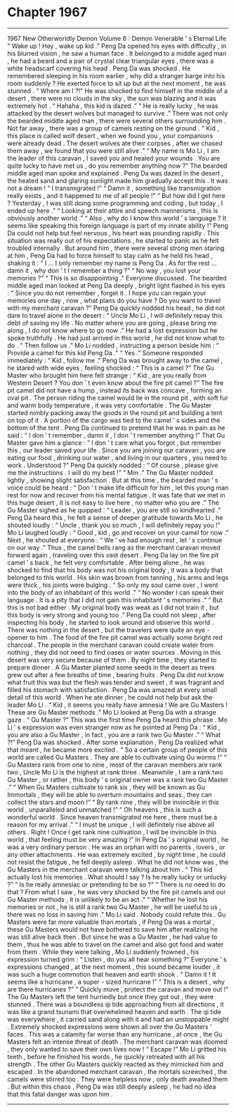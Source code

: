 
# Chapter 1967


---

1967 New Otherworldly Demon Volume 6 : Demon Venerable ’ s Eternal Life
“ Wake up ! Hey , wake up kid .”
Peng Da opened his eyes with difficulty , in his blurred vision , he saw a human face . It belonged to a middle aged man , he had a beard and a pair of crystal clear triangular eyes , there was a white headscarf covering his head .
Peng Da was shocked .
He remembered sleeping in his room earlier , why did a stranger barge into his room suddenly ?
He exerted force to sit up but at the next moment , he was stunned .
“ Where am I ?!” He was shocked to find himself in the middle of a desert , there were no clouds in the sky , the sun was blazing and it was extremely hot .
“ Hahaha , this kid is dazed .”
“ He is really lucky , he was attacked by the desert wolves but managed to survive .”
There was not only the bearded middle aged man , there were several others surrounding him .
Not far away , there was a group of camels resting on the ground .
“ Kid , this place is called wolf desert , when we found you , your companions were already dead . The desert wolves ate their corpses , after we chased them away , we found that you were still alive .”
“ My name is Mo Li , I am the leader of this caravan , I saved you and healed your wounds . You are quite lucky to have met us , do you remember anything now ?” The bearded middle aged man spoke and explained .
Peng Da was dazed in the desert , the heated sand and glaring sunlight made him gradually accept this .
It was not a dream !
“ I transmigrated !”
“ Damn it , something like transmigration really exists , and it happened to me of all people !”
“ But how did I get here ? Yesterday , I was still doing some programming and coding , but today , I ended up here .”
“ Looking at their attire and speech mannerisms , this is obviously another world .”
“ Also , why do I know this world ’ s language ? It seems like speaking this foreign language is part of my innate ability !”
Peng Da could not help but feel nervous , his heart was pounding rapidly . This situation was really out of his expectations , he started to panic as he felt troubled internally .
But around him , there were several strong men staring at him , Peng Da had to force himself to stay calm as he held his head , shaking it : “ I … I only remember my name is Peng Da . As for the rest … damn it , why don ’ t I remember a thing ?”
“ No way , you lost your memories ?”
“ This is so disappointing .”
Everyone discussed .
The bearded middle aged man looked at Peng Da deeply , bright light flashed in his eyes : “ Since you do not remember , forget it . I hope you can regain your memories one day , now , what plans do you have ? Do you want to travel with my merchant caravan ?”
Peng Da quickly nodded his head , he did not dare to travel alone in the desert : “ Uncle Mo Li , I will definitely repay this debt of saving my life . No matter where you are going , please bring me along , I do not know where to go now .”
He had a lost expression but he spoke truthfully . He had just arrived in this world , he did not know what to do .
“ Then follow us .” Mo Li nodded , instructing a person beside him : “ Provide a camel for this kid Peng Da .”
“ Yes .” Someone responded immediately : “ Kid , follow me .”
Peng Da was brought away to the camel , he stared with wide eyes , feeling shocked : “ This is a camel ?”
The Gu Master who brought him here felt strange : “ Kid , are you really from Western Desert ? You don ’ t even know about the fire pit camel ?”
The fire pit camel did not have a hump , instead its back was concave , forming an oval pit . The person riding the camel would lie in the round pit , with soft fur and warm body temperature , it was very comfortable . The Gu Master started nimbly packing away the goods in the round pit and building a tent on top of it . A portion of the cargo was tied to the camel ’ s sides and the bottom of the tent .
Peng Da continued to pretend that he was in pain as he said : “ I don ’ t remember , damn it , I don ’ t remember anything !”
That Gu Master gave him a glance : “ I don ’ t care what you forgot , but remember this , our leader saved your life . Since you are joining our caravan , you are eating our food , drinking our water , and living in our quarters , you need to work . Understood ?”
Peng Da quickly nodded : “ Of course , please give me the instructions . I will do my best !”
“ Mm .” The Gu Master nodded lightly , showing slight satisfaction .
But at this time , the bearded man ’ s voice could be heard : “ Don ’ t make life difficult for him , let this young man rest for now and recover from his mental fatigue . It was fate that we met in this huge desert , it is not easy to live here , no matter who you are .”
The Gu Master sighed as he quipped : “ Leader , you are still so kindhearted .”
Peng Da heard this , he felt a sense of deeper gratitude towards Mo Li , he shouted loudly : “ Uncle , thank you so much , I will definitely repay you !”
Mo Li laughed loudly : “ Good , kid , go and recover on your camel for now .”
Next , he shouted at everyone : “ We ’ ve had enough rest , let ’ s continue on our way .”
Thus , the camel bells rang as the merchant caravan moved forward again , traveling over this vast desert .
Peng Da lay on the fire pit camel ’ s back , he felt very comfortable .
After being alone , he was shocked to find that his body was not his original body , it was a body that belonged to this world . His skin was brown from tanning , his arms and legs were thick , his joints were bulging .
“ So only my soul came over , I went into the body of an inhabitant of this world .”
“ No wonder I can speak their language . It is a pity that I did not gain this inhabitant ’ s memories .”
“ But this is not bad either . My original body was weak as I did not train it , but this body is very strong and young too .”
Peng Da could not sleep , after inspecting his body , he started to look around and observe this world .
There was nothing in the desert , but the travelers were quite an eye - opener to him .
The food of the fire pit camel was actually some bright red charcoal .
The people in the merchant caravan could create water from nothing , they did not need to find oases or water sources . Moving in this desert was very secure because of them .
By night time , they started to prepare dinner . A Gu Master planted some seeds in the desert as trees grew out after a few breaths of time , bearing fruits .
Peng Da did not know what fruit this was but the flesh was tender and sweet , it was fragrant and filled his stomach with satisfaction .
Peng Da was amazed at every small detail of this world . When he ate dinner , he could not help but ask the leader Mo Li .
“ Kid , it seems you really have amnesia ! We are Gu Masters ! These are Gu Master methods .” Mo Li looked at Peng Da with a strange gaze .
“ Gu Master ?” This was the first time Peng Da heard this phrase .
Mo Li ’ s expression was even stranger now as he pointed at Peng Da : “ Kid , you are also a Gu Master , in fact , you are a rank two Gu Master .”
“ What ?!” Peng Da was shocked .
After some explanation , Peng Da realized what that meant , he became more excited .
“ So a certain group of people of this world are called Gu Masters . They are able to cultivate using Gu worms !”
“ Gu Masters rank from one to nine , most of the caravan members are rank two , Uncle Mo Li is the highest at rank three . Meanwhile , I am a rank two Gu Master , or rather , this body ’ s original owner was a rank two Gu Master .”
“ When Gu Masters cultivate to rank six , they will be known as Gu Immortals , they will be able to overturn mountains and seas , they can collect the stars and moon !”
“ By rank nine , they will be invincible in this world , unparalleled and unmatched !”
“ Oh heavens , this is such a wonderful world . Since heaven transmigrated me here , there must be a reason for my arrival .”
“ I must be unique , I will definitely rise above all others . Right ! Once I get rank nine cultivation , I will be invincible in this world , that feeling must be very amazing !”
In Peng Da ’ s original world , he was a very ordinary person . He was an orphan with no parents , lovers , or any other attachments .
He was extremely excited , by night time , he could not resist the fatigue , he fell deeply asleep .
What he did not know was , the Gu Masters in the merchant caravan were talking about him .
“ This kid actually lost his memories . What should I say ? Is he really lucky or unlucky ?”
“ Is he really amnesiac or pretending to be so ?”
“ There is no need to do that ? From what I saw , he was very shocked by the fire pit camels and our Gu Master methods , it is unlikely to be an act .”
“ Whether he lost his memories or not , he is still a rank two Gu Master , he will be useful to us , there was no loss in saving him .” Mo Li said .
Nobody could refute this .
Gu Masters were far more valuable than mortals , if Peng Da was a mortal , these Gu Masters would not have bothered to save him after realizing he was still alive back then . But since he was a Gu Master , he had value to them , thus he was able to travel on the camel and also got food and water from them .
While they were talking , Mo Li suddenly frowned , his expression turned grim : “ Listen , do you all hear something ?”
Everyone ’ s expressions changed , at the next moment , this sound became louder , it was such a huge commotion that heaven and earth shook .
“ Damn it ! It seems like a hurricane , a super - sized hurricane !”
“ This is a desert , why are there hurricanes ?”
“ Quickly move , protect the caravan and move out !”
The Gu Masters left the tent hurriedly but once they got out , they were stunned .
There was a boundless qi tide approaching from all directions , it was like a grand tsunami that overwhelmed heaven and earth . The qi tide was everywhere , it carried sand along with it and had an unstoppable might .
Extremely shocked expressions were shown all over the Gu Masters ’ faces .
This was a calamity far worse than any hurricane , at once , the Gu Masters felt an intense threat of death .
The merchant caravan was doomed , they only wanted to save their own lives now !
“ Escape !” Mo Li gritted his teeth , before he finished his words , he quickly retreated with all his strength .
The other Gu Masters quickly reacted as they mimicked him and escaped .
In the abandoned merchant caravan , the mortals screeched , the camels were stirred too .
They were helpless now , only death awaited them .
But within this chaos , Peng Da was still deeply asleep , he had no idea that this fatal danger was upon him .

---


